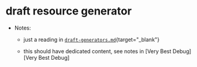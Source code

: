 # draft resource generator

- Notes:

  - just a reading in [`draft-generators.md`](https://github.com/firstdraft/appdev-chapters/blob/benp-edits/draft-generators.md){target="_blank"}

  - this should have dedicated content, see notes in [Very Best Debug][Very Best Debug]